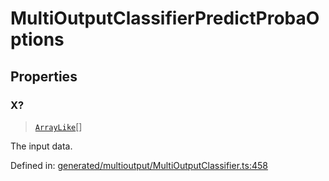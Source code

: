 # MultiOutputClassifierPredictProbaOptions

## Properties

### X?

> [`ArrayLike`](../types/ArrayLike.md)[]

The input data.

Defined in:  [generated/multioutput/MultiOutputClassifier.ts:458](https://github.com/transitive-bullshit/scikit-learn-ts/blob/b59c1ff/packages/sklearn/src/generated/multioutput/MultiOutputClassifier.ts#L458)

